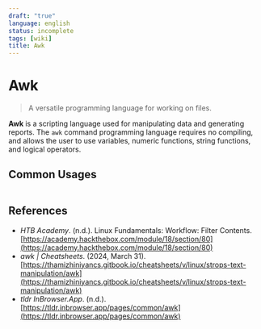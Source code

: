 ```yaml
---
draft: "true"
language: english
status: incomplete
tags: [wiki]
title: Awk
---
```


# Awk

> A versatile programming language for working on files.

**Awk** is a scripting language used for manipulating data and generating reports. The `awk` command programming language requires no compiling, and allows the user to use variables, numeric functions, string functions, and logical operators.

## Common Usages

```bash

```

## References

- _HTB Academy_. (n.d.). <span class="reference-title">Linux Fundamentals: Workflow: Filter Contents</span>. [https://academy.hackthebox.com/module/18/section/80](https://academy.hackthebox.com/module/18/section/80)
- _awk | Cheatsheets_. (2024, March 31). [https://thamizhiniyancs.gitbook.io/cheatsheets/v/linux/strops-text-manipulation/awk](https://thamizhiniyancs.gitbook.io/cheatsheets/v/linux/strops-text-manipulation/awk)
- _tldr InBrowser.App_. (n.d.). [https://tldr.inbrowser.app/pages/common/awk](https://tldr.inbrowser.app/pages/common/awk)
